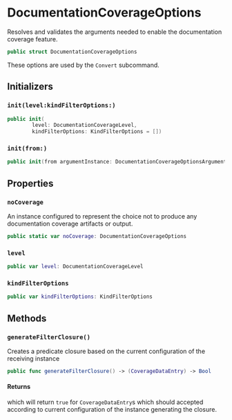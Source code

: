 # DocumentationCoverageOptions

Resolves and validates the arguments needed to enable the documentation coverage feature.

``` swift
public struct DocumentationCoverageOptions 
```

These options are used by the `Convert` subcommand.

## Initializers

### `init(level:kindFilterOptions:)`

``` swift
public init(
        level: DocumentationCoverageLevel,
        kindFilterOptions: KindFilterOptions = []) 
```

### `init(from:)`

``` swift
public init(from argumentInstance: DocumentationCoverageOptionsArgument) 
```

## Properties

### `noCoverage`

An instance configured to represent the choice not to produce any documentation coverage artifacts or output.

``` swift
public static var noCoverage: DocumentationCoverageOptions 
```

### `level`

``` swift
public var level: DocumentationCoverageLevel
```

### `kindFilterOptions`

``` swift
public var kindFilterOptions: KindFilterOptions
```

## Methods

### `generateFilterClosure()`

Creates a predicate closure based on the current configuration of the receiving instance

``` swift
public func generateFilterClosure() -> (CoverageDataEntry) -> Bool 
```

#### Returns

which will return `true` for `CoverageDataEntry`s which should accepted according to current configuration of the instance generating the closure.
